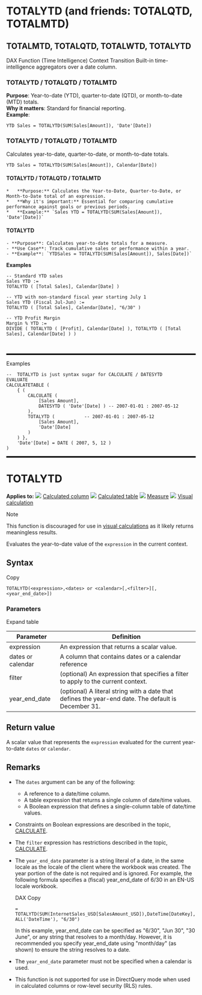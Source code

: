 # TOTALYTD (and friends: TOTALQTD, TOTALMTD)
## TOTALMTD, TOTALQTD, TOTALWTD, TOTALYTD
DAX Function (Time Intelligence)  Context Transition
Built-in time-intelligence aggregators over a date column.

### TOTALYTD / TOTALQTD / TOTALMTD
**Purpose**: Year-to-date (YTD), quarter-to-date (QTD), or month-to-date (MTD) totals.  
**Why it matters**: Standard for financial reporting.  
**Example**:  
```dax
YTD Sales = TOTALYTD(SUM(Sales[Amount]), 'Date'[Date])
```
### TOTALYTD / TOTALQTD / TOTALMTD
Calculates year-to-date, quarter-to-date, or month-to-date totals.
```DAX
YTD Sales = TOTALYTD(SUM(Sales[Amount]), Calendar[Date])
```
#### TOTALYTD / TOTALQTD / TOTALMTD
    *   **Purpose:** Calculates the Year-to-Date, Quarter-to-Date, or Month-to-Date total of an expression.
    *   **Why it's important:** Essential for comparing cumulative performance against goals or previous periods.
    *   **Example:** `Sales YTD = TOTALYTD(SUM(Sales[Amount]), 'Date'[Date])`

#### TOTALYTD
    - **Purpose**: Calculates year-to-date totals for a measure.
    - **Use Case**: Track cumulative sales or performance within a year.
    - **Example**: `YTDSales = TOTALYTD(SUM(Sales[Amount]), Sales[Date])`


**Examples**

```DAX
-- Standard YTD sales
Sales YTD :=
TOTALYTD ( [Total Sales], Calendar[Date] )

-- YTD with non-standard fiscal year starting July 1
Sales YTD (Fiscal Jul-Jun) :=
TOTALYTD ( [Total Sales], Calendar[Date], "6/30" )

-- YTD Profit Margin
Margin % YTD :=
DIVIDE ( TOTALYTD ( [Profit], Calendar[Date] ), TOTALYTD ( [Total Sales], Calendar[Date] ) )
```

&nbsp;
<hr style="border: none; border-top: 3px solid black;">
Examples


``` DAX
--  TOTALYTD is just syntax sugar for CALCULATE / DATESYTD
EVALUATE
CALCULATETABLE (
    { (
        CALCULATE (           
            [Sales Amount],
            DATESYTD ( 'Date'[Date] ) -- 2007-01-01 : 2007-05-12
        ),
        TOTALYTD (           -- 2007-01-01 : 2007-05-12
            [Sales Amount],
            'Date'[Date]      
        )
    ) },
    'Date'[Date] = DATE ( 2007, 5, 12 )
)

```

<hr style="border: none; border-top: 3px solid black;">

# TOTALYTD

**Applies to:** ![](media/icons/yes.png) [Calculated column](/en-us/power-bi/transform-model/desktop-calculations-options#calculated-column-dax) ![](media/icons/yes.png) [Calculated table](/en-us/power-bi/transform-model/desktop-calculations-options#calculated-table) ![](media/icons/yes.png) [Measure](/en-us/power-bi/transform-model/desktop-calculations-options#measures) ![](media/icons/discouraged.png) [Visual calculation](/en-us/power-bi/transform-model/desktop-calculations-options#visual-calculation)

Note

This function is discouraged for use in [visual calculations](/en-us/power-bi/transform-model/desktop-visual-calculations-overview) as it likely returns meaningless results.

Evaluates the year-to-date value of the `expression` in the current context.

## Syntax

Copy

```
TOTALYTD(<expression>,<dates> or <calendar>[,<filter>][,<year_end_date>])
```

### Parameters

Expand table

| Parameter | Definition |
| --- | --- |
| expression | An expression that returns a scalar value. |
| dates or calendar | A column that contains dates or a calendar reference |
| filter | (optional) An expression that specifies a filter to apply to the current context. |
| year_end_date | (optional) A literal string with a date that defines the year-end date. The default is December 31. |

## Return value

A scalar value that represents the `expression` evaluated for the current year-to-date `dates` or `calendar`.

## Remarks

-   The `dates` argument can be any of the following:
    
    -   A reference to a date/time column.
    -   A table expression that returns a single column of date/time values.
    -   A Boolean expression that defines a single-column table of date/time values.
-   Constraints on Boolean expressions are described in the topic, [CALCULATE](calculate-function-dax).
    
-   The `filter` expression has restrictions described in the topic, [CALCULATE](calculate-function-dax).
    
-   The `year_end_date` parameter is a string literal of a date, in the same locale as the locale of the client where the workbook was created. The year portion of the date is not required and is ignored. For example, the following formula specifies a (fiscal) year\_end\_date of 6/30 in an EN-US locale workbook.
    
    DAX Copy
    
    ```
    = TOTALYTD(SUM(InternetSales_USD[SalesAmount_USD]),DateTime[DateKey], ALL('DateTime'), "6/30")
    ```
    
    In this example, year\_end\_date can be specified as "6/30", "Jun 30", "30 June", or any string that resolves to a month/day. However, it is recommended you specify year\_end\_date using "month/day" (as shown) to ensure the string resolves to a date.
    
-   The `year_end_date` parameter must not be specified when a calendar is used.
    
-   This function is not supported for use in DirectQuery mode when used in calculated columns or row-level security (RLS) rules.
    










